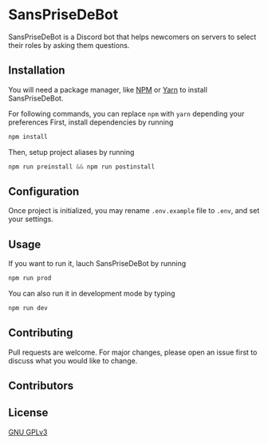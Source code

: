 # SansPriseDeBot

SansPriseDeBot is a Discord bot that helps newcomers on servers to select their roles by asking them questions.

## Installation

You will need a package manager, like [NPM](https://www.npmjs.com/) or [Yarn](https://yarnpkg.com/) to install SansPriseDeBot.

For following commands, you can replace `npm` with `yarn` depending your preferences
First, install dependencies by running

```js
npm install
```

Then, setup project aliases by running

```js
npm run preinstall && npm run postinstall
```

## Configuration

Once project is initialized, you may rename `.env.example` file to `.env`, and set your settings.

## Usage

If you want to run it, lauch SansPriseDeBot by running

```bash
npm run prod
```

You can also run it in development mode by typing

```bash
npm run dev
```

## Contributing

Pull requests are welcome. For major changes, please open an issue first to discuss what you would like to change.

## Contributors

## License

[GNU GPLv3](https://choosealicense.com/licenses/gpl-3.0)
